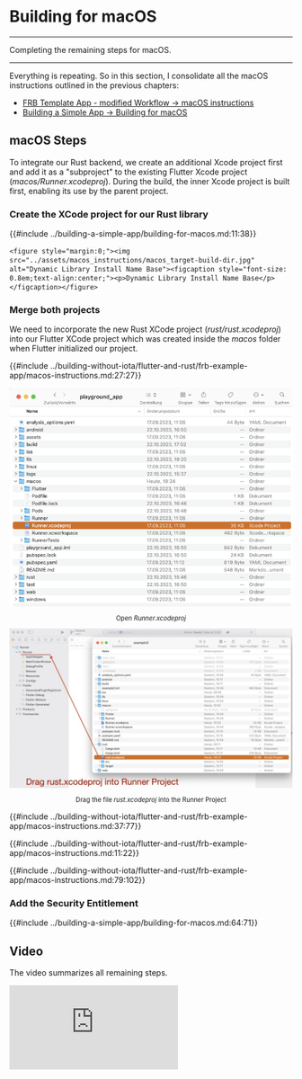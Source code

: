 # Building for macOS

---

Completing the remaining steps for macOS.

---

Everything is repeating. So in this section, I consolidate all the macOS instructions outlined in the previous chapters:

- [FRB Template App - modified Workflow -> macOS instructions](../building-without-iota/flutter-and-rust/frb-example-app/macos-instructions.md)
- [Building a Simple App -> Building for macOS](../building-a-simple-app/building-for-macos.md)

## macOS Steps

To integrate our Rust backend, we create an additional Xcode project first and add it as a "subproject" to the existing Flutter Xcode project (_macos/Runner.xcodeproj_). During the build, the inner Xcode project is built first, enabling its use by the parent project.

### Create the XCode project for our Rust library

{{#include ../building-a-simple-app/building-for-macos.md:11:38}}

    <figure style="margin:0;"><img src="../assets/macos_instructions/macos_target-build-dir.jpg" alt="Dynamic Library Install Name Base"><figcaption style="font-size: 0.8em;text-align:center;"><p>Dynamic Library Install Name Base</p></figcaption></figure>

### Merge both projects

We need to incorporate the new Rust XCode project (_rust/rust.xcodeproj_) into our Flutter XCode project which was created inside the _macos_ folder when Flutter initialized our project.

{{#include ../building-without-iota/flutter-and-rust/frb-example-app/macos-instructions.md:27:27}}

<figure style="margin:0;">
<img src="../assets/macos_instructions/macos_1_playground.jpg" alt=""><figcaption style="font-size: 0.8em;text-align:center;"><p>Open <i>Runner.xcodeproj</i></p></figcaption>
</figure>

<figure style="margin:0;">
<img src="../assets/macos_instructions/macos_2.jpg" alt=""><figcaption style="font-size: 0.8em;text-align:center;"><p>Drag the file <i>rust.xcodeproj</i> into the Runner Project</p></figcaption>
</figure>

{{#include ../building-without-iota/flutter-and-rust/frb-example-app/macos-instructions.md:37:77}}

{{#include ../building-without-iota/flutter-and-rust/frb-example-app/macos-instructions.md:11:22}}

{{#include ../building-without-iota/flutter-and-rust/frb-example-app/macos-instructions.md:79:102}}

### Add the Security Entitlement

{{#include ../building-a-simple-app/building-for-macos.md:64:71}}

## Video

The video summarizes all remaining steps.

<iframe 
    class="video"  
    src="https://www.youtube.com/embed/e6SddPzZ1rg" 
    title="Building the Playground App - finalize the macOS part" 
    frameborder="0" 
    allow="accelerometer; autoplay; clipboard-write; encrypted-media; gyroscope; picture-in-picture; web-share" 
    allowfullscreen>
</iframe>

